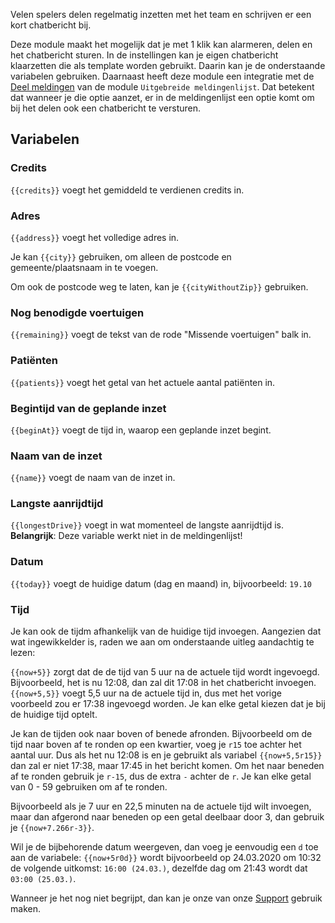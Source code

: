 Velen spelers delen regelmatig inzetten met het team en schrijven er een kort chatbericht bij.

Deze module maakt het mogelijk dat je met 1 klik kan alarmeren, delen en het chatbericht sturen.
In de instellingen kan je eigen chatbericht klaarzetten die als template worden gebruikt.
Daarin kan je de onderstaande variabelen gebruiken.
Daarnaast heeft deze module een integratie met de [Deel meldingen](../extendedCallList/#deel-meldingen)
van de module `Uitgebreide meldingenlijst`.
Dat betekent dat wanneer je die optie aanzet,
er in de meldingenlijst een optie komt om bij het delen ook een chatbericht te versturen.

## Variabelen

### Credits

<span v-pre>`{{credits}}`</span> voegt het gemiddeld te verdienen credits in.

### Adres

<span v-pre>`{{address}}`</span> voegt het volledige adres in.

Je kan <span v-pre>`{{city}}`</span> gebruiken, om alleen de postcode en gemeente/plaatsnaam in te voegen.

Om ook de postcode weg te laten, kan je <span v-pre>`{{cityWithoutZip}}`</span> gebruiken.

### Nog benodigde voertuigen

<span v-pre>`{{remaining}}`</span> voegt de tekst van de rode "Missende voertuigen" balk in.

### Patiënten

<span v-pre>`{{patients}}`</span> voegt het getal van het actuele aantal patiënten in.

### Begintijd van de geplande inzet

<span v-pre>`{{beginAt}}`</span> voegt de tijd in, waarop een geplande inzet begint.

### Naam van de inzet

<span v-pre>`{{name}}`</span> voegt de naam van de inzet in.

### Langste aanrijdtijd

<span v-pre>`{{longestDrive}}`</span> voegt in wat momenteel de langste aanrijdtijd is.
**Belangrijk**: Deze variable werkt niet in de meldingenlijst!

### Datum

<span v-pre>`{{today}}`</span> voegt de huidige datum (dag en maand) in, bijvoorbeeld: `19.10`

### Tijd

Je kan ook de tijdm afhankelijk van de huidige tijd invoegen.
Aangezien dat wat ingewikkelder is, raden we aan om onderstaande uitleg aandachtig te lezen:

<span v-pre>`{{now+5}}`</span> zorgt dat de de tijd van 5 uur na de actuele tijd wordt ingevoegd.
Bijvoorbeeld, het is nu 12:08, dan zal dit 17:08 in het chatbericht invoegen.
<span v-pre>`{{now+5,5}}`</span> voegt 5,5 uur na de actuele tijd in,
dus met het vorige voorbeeld zou er 17:38 ingevoegd worden.
Je kan elke getal kiezen dat je bij de huidige tijd optelt.

Je kan de tijden ook naar boven of benede afronden.
Bijvoorbeeld om de tijd naar boven af te ronden op een kwartier, voeg je `r15` toe achter het aantal uur.
Dus als het nu 12:08 is en je gebruikt als variabel <span v-pre>`{{now+5,5r15}}`</span>
dan zal er niet 17:38, maar 17:45 in het bericht komen.
Om het naar beneden af te ronden gebruik je `r-15`, dus de extra `-` achter de `r`.
Je kan elke getal van 0 - 59 gebruiken om af te ronden.

Bijvoorbeeld als je 7 uur en 22,5 minuten na de actuele tijd wilt invoegen,
maar dan afgerond naar beneden op een getal deelbaar door 3, dan gebruik je <span v-pre>`{{now+7.266r-3}}`</span>.

Wil je de bijbehorende datum weergeven, dan voeg je eenvoudig een `d` toe aan de variabele:
<span v-pre>`{{now+5r0d}}`</span> wordt bijvoorbeeld op 24.03.2020 om 10:32 de volgende uitkomst: `16:00 (24.03.)`,
dezelfde dag om 21:43 wordt dat `03:00 (25.03.)`.

Wanneer je het nog niet begrijpt, dan kan je onze van onze [Support](../../support.md) gebruik maken.
